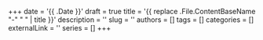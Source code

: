 +++
date = '{{ .Date }}'
draft = true
title = '{{ replace .File.ContentBaseName "-" " " | title }}'
description = ''
slug = ''
authors = []
tags = []
categories = []
externalLink = ''
series = []
+++

